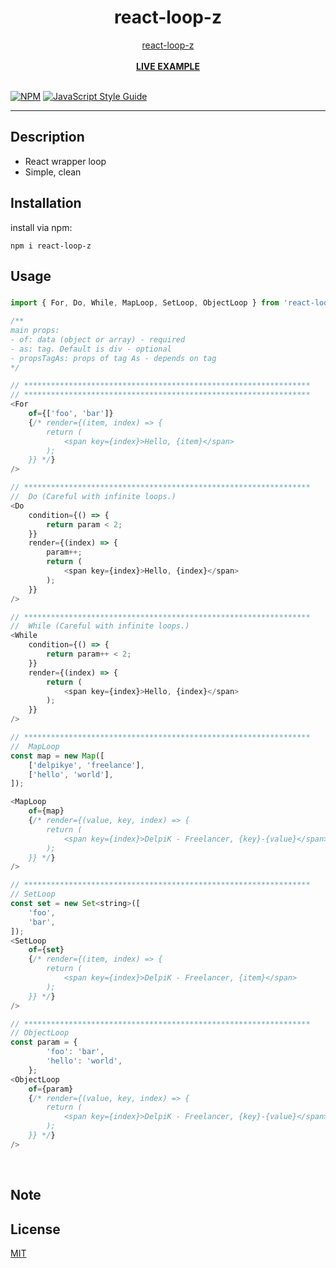 <div align="center">
    <h1>react-loop-z</h1>
    <a href="https://www.npmjs.com/package/react-loop-z">react-loop-z</a>
    <br />
    <br />
    <b><a href="https://codesandbox.io/p/sandbox/dc9msq">LIVE EXAMPLE</a></b>
</div>

<br />

[![NPM](https://img.shields.io/npm/v/react-loop-z.svg)](https://www.npmjs.com/package/react-loop-z) [![JavaScript Style Guide](https://img.shields.io/badge/code_style-standard-brightgreen.svg)](https://standardjs.com)

---
## Description
+ React wrapper loop
+ Simple, clean

## Installation

install via npm:
```
npm i react-loop-z
```

## Usage

#####

```js
import { For, Do, While, MapLoop, SetLoop, ObjectLoop } from 'react-loop-z';

/**
main props:
- of: data (object or array) - required
- as: tag. Default is div - optional
- propsTagAs: props of tag As - depends on tag
*/

// ****************************************************************
// ****************************************************************
<For
    of={['foo', 'bar']}
    {/* render={(item, index) => {
        return (
            <span key={index}>Hello, {item}</span>
        );
    }} */}
/>

// ****************************************************************
//  Do (Careful with infinite loops.)
<Do
    condition={() => {
        return param < 2;
    }}
    render={(index) => {
        param++;
        return (
            <span key={index}>Hello, {index}</span>
        );
    }}
/>

// ****************************************************************
//  While (Careful with infinite loops.)
<While
    condition={() => {
        return param++ < 2;
    }}
    render={(index) => {
        return (
            <span key={index}>Hello, {index}</span>
        );
    }}
/>

// ****************************************************************
//  MapLoop
const map = new Map([
    ['delpikye', 'freelance'],
    ['hello', 'world'],
]);

<MapLoop
    of={map}
    {/* render={(value, key, index) => {
        return (
            <span key={index}>DelpiK - Freelancer, {key}-{value}</span>
        );
    }} */}
/>

// ****************************************************************
// SetLoop
const set = new Set<string>([
    'foo',
    'bar',
]);
<SetLoop
    of={set}
    {/* render={(item, index) => {
        return (
            <span key={index}>DelpiK - Freelancer, {item}</span>
        );
    }} */}
/>

// ****************************************************************
// ObjectLoop
const param = {
        'foo': 'bar',
        'hello': 'world',
    };
<ObjectLoop
    of={param}
    {/* render={(value, key, index) => {
        return (
            <span key={index}>DelpiK - Freelancer, {key}-{value}</span>
        );
    }} */}
/>
```
<br />

## Note


## License

[MIT](https://mit-license.org/)

